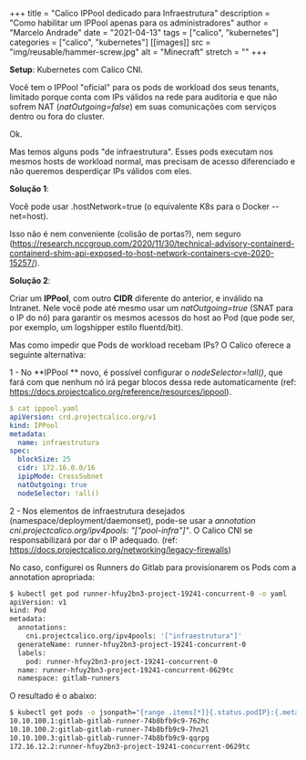 +++
title = "Calico IPPool dedicado para Infraestrutura"
description = "Como habilitar um IPPool apenas para os administradores"
author = "Marcelo Andrade"
date = "2021-04-13"
tags = ["calico", "kubernetes"]
categories = ["calico", "kubernetes"]
[[images]]
  src = "img/reusable/hammer-screw.jpg"
  alt = "Minecraft"
  stretch = ""
+++

**Setup**: Kubernetes com Calico CNI. 

Você tem o IPPool "oficial" para os pods de workload dos seus tenants, limitado porque conta com IPs válidos na rede para auditoria e que não sofrem NAT (*natOutgoing=false*) em suas comunicações com serviços dentro ou fora do cluster. 

Ok.

Mas temos alguns pods "de infraestrutura". Esses pods executam nos mesmos hosts de workload normal, mas precisam de acesso diferenciado e não queremos desperdiçar IPs válidos com eles.

**Solução 1**:

Você pode usar .hostNetwork=true (o equivalente K8s para o Docker --net=host).

Isso não é nem conveniente (colisão de portas?), nem seguro (https://research.nccgroup.com/2020/11/30/technical-advisory-containerd-containerd-shim-api-exposed-to-host-network-containers-cve-2020-15257/). 

**Solução 2**:

Criar um **IPPool**, com outro **CIDR** diferente do anterior, e inválido na Intranet. Nele você pode até mesmo usar um *natOutgoing=true* (SNAT para o IP do nó) para garantir os mesmos acessos do host ao Pod (que pode ser, por exemplo, um logshipper estilo fluentd/bit).

Mas como impedir que Pods de workload recebam IPs? O Calico oferece a seguinte alternativa:

1 - No **IPPool ** novo, é possível configurar o *nodeSelector=!all()*, que fará com que nenhum nó irá pegar blocos dessa rede automaticamente (ref: https://docs.projectcalico.org/reference/resources/ippool).

```yaml
$ cat ippool.yaml
apiVersion: crd.projectcalico.org/v1
kind: IPPool
metadata:
  name: infraestrutura
spec:
  blockSize: 25
  cidr: 172.16.0.0/16
  ipipMode: CrossSubnet
  natOutgoing: true
  nodeSelector: !all()
```

2 -  Nos elementos de infraestrutura desejados (namespace/deployment/daemonset), pode-se usar a *annotation* *cni.projectcalico.org/ipv4pools: "[\"pool-infra\"]"*. O Calico CNI se responsabilizará por dar o IP adequado. (ref: https://docs.projectcalico.org/networking/legacy-firewalls)

No caso, configurei os Runners do Gitlab para provisionarem os Pods com a annotation apropriada:

```bash
$ kubectl get pod runner-hfuy2bn3-project-19241-concurrent-0 -o yaml
apiVersion: v1
kind: Pod
metadata:
  annotations:
    cni.projectcalico.org/ipv4pools: '["infraestrutura"]'
  generateName: runner-hfuy2bn3-project-19241-concurrent-0
  labels:
    pod: runner-hfuy2bn3-project-19241-concurrent-0
  name: runner-hfuy2bn3-project-19241-concurrent-0629tc
  namespace: gitlab-runners
```
O resultado é o abaixo:

```bash
$ kubectl get pods -o jsonpath="{range .items[*]}{.status.podIP}:{.metadata.name}{'\n'}{end}"
10.10.100.1:gitlab-gitlab-runner-74b8bfb9c9-762hc
10.10.100.2:gitlab-gitlab-runner-74b8bfb9c9-7hn2l
10.10.100.3:gitlab-gitlab-runner-74b8bfb9c9-qqrpg
172.16.12.2:runner-hfuy2bn3-project-19241-concurrent-0629tc

```